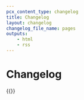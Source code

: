```yaml
---
pcx_content_type: changelog
title: Changelog
layout: changelog
changelog_file_name: pages
outputs:
    - html
    - rss
---
```


# Changelog

{{<product-changelog>}}